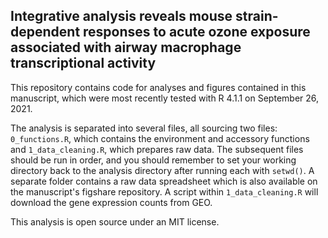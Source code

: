 ## Integrative analysis reveals mouse strain-dependent responses to acute ozone exposure associated with airway macrophage transcriptional activity

This repository contains code for analyses and figures contained in this manuscript, which were most recently tested with R 4.1.1 on September 26, 2021.

The analysis is separated into several files, all sourcing two files: `0_functions.R`, which contains the environment and accessory functions and `1_data_cleaning.R`, which prepares raw data. The subsequent files should be run in order, and you should remember to set your working directory back to the analysis directory after running each with `setwd()`. A separate folder contains a raw data spreadsheet which is also available on the manuscript's figshare repository. A script within `1_data_cleaning.R` will download the gene expression counts from GEO.

This analysis is open source under an MIT license.
